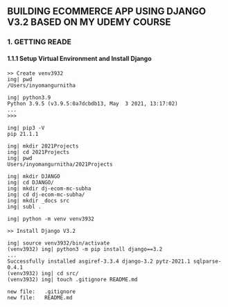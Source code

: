 ## BUILDING ECOMMERCE APP USING DJANGO V3.2 BASED ON MY UDEMY COURSE

### 1. GETTING READE

#### 1.1.1 Setup Virtual Environment and Install Django

	>> Create venv3932
	ing| pwd
	/Users/inyomangurnitha

	ing| python3.9
	Python 3.9.5 (v3.9.5:0a7dcbdb13, May  3 2021, 13:17:02) 
	...
	>>>

	ing| pip3 -V
	pip 21.1.1

	ing| mkdir 2021Projects
	ing| cd 2021Projects
	ing| pwd
	Users/inyomangurnitha/2021Projects

	ing| mkdir DJANGO
	ing| cd DJANGO/
	ing| mkdir dj-ecom-mc-subha
	ing| cd dj-ecom-mc-subha/
	ing| mkdir _docs src
	ing| subl .

	ing| python -m venv venv3932

	>> Install Django V3.2

	ing| source venv3932/bin/activate
	(venv3932) ing| python3 -m pip install django==3.2
	...
	Successfully installed asgiref-3.3.4 django-3.2 pytz-2021.1 sqlparse-0.4.1
	(venv3932) ing| cd src/
	(venv3932) ing| touch .gitignore README.md

	new file:   .gitignore
	new file:   README.md
